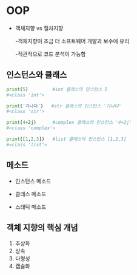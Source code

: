 # OOP

* 객체지향 vs 절차지향

  -객체지향이 조금 더 소프트웨어 개발과 보수에 유리

  -직관적으로 코드 분석이 가능함



## 인스턴스와 클래스



```python
print(5)         #int 클래스의 인스턴스 5
#<class 'int'>

print('가나다')   #str 클래스의 인스턴스 '가나다'
#<class 'str'>

print(4+2j)      #complex 클래스의 인스턴스 '4+2j'
#<class 'complex'>

print([1,2,3])   #list 클래스의 인스턴스 [1,2,3]
#<class 'list'>


```





## 메소드

* 인스턴스 메소드

* 클래스 메소드

* 스태틱 메소드

  





## 객체 지향의 핵심 개념

1. 추상화
2. 상속
3. 다형성
4. 캡슐화